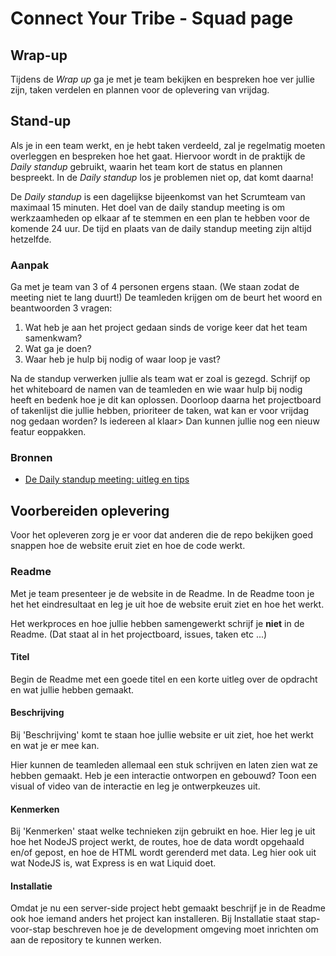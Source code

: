 
# Connect Your Tribe - Squad page

## Wrap-up
Tijdens de *Wrap up* ga je met je team bekijken en bespreken hoe ver jullie zijn, taken verdelen en plannen voor de oplevering van vrijdag.


## Stand-up

Als je in een team werkt, en je hebt taken verdeeld, zal je regelmatig moeten overleggen en bespreken hoe het gaat. 
Hiervoor wordt in de praktijk de *Daily standup* gebruikt, waarin het team kort de status en plannen bespreekt.
In de  *Daily standup* los je problemen niet op, dat komt daarna!

De *Daily standup* is een dagelijkse bijeenkomst van het Scrumteam van maximaal 15 minuten. 
Het doel van de daily standup meeting is om werkzaamheden op elkaar af te stemmen en een plan te hebben voor de komende 24 uur. 
De tijd en plaats van de daily standup meeting zijn altijd hetzelfde.

### Aanpak

Ga met je team van 3 of 4 personen ergens staan. (We staan zodat de meeting niet te lang duurt!)
De teamleden krijgen om de beurt het woord en beantwoorden 3 vragen: 

1. Wat heb je aan het project gedaan sinds de vorige keer dat het team samenkwam?
2. Wat ga je doen?
3. Waar heb je hulp bij nodig of waar loop je vast? 

Na de standup verwerken jullie als team wat er zoal is gezegd. 
Schrijf op het whiteboard de namen van de teamleden en wie waar hulp bij nodig heeft en bedenk hoe je dit kan oplossen. 
Doorloop daarna het projectboard of takenlijst die jullie hebben, prioriteer de taken, wat kan er voor vrijdag nog gedaan worden? Is iedereen al klaar> Dan kunnen jullie nog een nieuw featur eoppakken. 



<!-- 
Focus op samenwerken: 
- Standup (leren) doen: Wat heb je gedaan, wat ga je doen, waar heb je hulp bij nodig (opschrijven)
- Taken bespreken en toewijzen, projectboard gebruikt? 

Helpdesk voor Directus: request en posten van data
Helpdesk voor Nodejs, Express en Liquid
Helpdesk voor interface vragen
-->


### Bronnen

- [De Daily standup meeting: uitleg en tips](https://scrumguide.nl/daily-standup-meeting/)

## Voorbereiden oplevering
Voor het opleveren zorg je er voor dat anderen die de repo bekijken goed snappen hoe de website eruit ziet en hoe de code werkt. 


### Readme
Met je team presenteer je de website in de Readme. 
In de Readme toon je het het eindresultaat en leg je uit hoe de website eruit ziet en hoe het werkt. 

Het werkproces en hoe jullie hebben samengewerkt schrijf je **niet** in de Readme. 
(Dat staat al in het projectboard, issues, taken etc ...)

#### Titel
Begin de Readme met een goede titel en een korte uitleg over de opdracht en wat jullie hebben gemaakt. 

#### Beschrijving
Bij 'Beschrijving' komt te staan hoe jullie website er uit ziet, hoe het werkt en wat je er mee kan.

Hier kunnen de teamleden allemaal een stuk schrijven en laten zien wat ze hebben gemaakt. 
Heb je een interactie ontworpen en gebouwd? Toon een visual of video van de interactie en leg je ontwerpkeuzes uit. 

#### Kenmerken
Bij 'Kenmerken' staat welke technieken zijn gebruikt en hoe. 
Hier leg je uit hoe het NodeJS project werkt, de routes, hoe de data wordt opgehaald en/of gepost, en hoe de HTML wordt gerenderd met data. 
Leg hier ook uit wat NodeJS is, wat Express is en wat Liquid doet. 

#### Installatie
Omdat je nu een server-side project hebt gemaakt beschrijf je in de Readme ook hoe iemand anders het project kan installeren. 
Bij Installatie staat stap-voor-stap beschreven hoe je de development omgeving moet inrichten om aan de repository te kunnen werken. 




<!--
Voor de oplevering: wat zet je in de readme? (Reparateurs kunnen dit gebruiken voor 1.3.2)
Code uitleggen bij kenmerken. Get en Post route, en Directus request uitleggen
Interactie en intwerpkeuzes (zowel tech als design) uitleggen. Alle teamleden 1?

Beetje voorbereiden wat we ze in de retro gaan vragen

Leren vermogen 5.2 & 5.3
Hoe gaat het NodeJS, Express, Liquid? Vragenlijst 


Probleemoplossend vermogen 4.3
Uitleggen, zie DOD's
DOD's in sprint 8 en 9 aanpassen naar GET en POST en wat we deze sprint al hebben gedaan

Samenwerken 2.1, 2.2, 2.3
Reflectie op samenwerking dmv visual thinking
Portflow invullen: wat ging goed en wat kan de volgende keer beter?


-->
